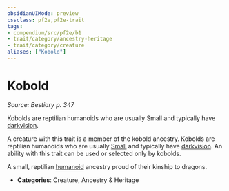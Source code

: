 ```yaml
---
obsidianUIMode: preview
cssclass: pf2e,pf2e-trait
tags:
- compendium/src/pf2e/b1
- trait/category/ancestry-heritage
- trait/category/creature
aliases: ["Kobold"]
---
```

# Kobold  
*Source: Bestiary p. 347*  

Kobolds are reptilian humanoids who are usually Small and typically have [darkvision](Reference/Rules/Abilities/darkvision.md).

A creature with this trait is a member of the kobold ancestry. Kobolds are reptilian humanoids who are usually [Small](small-b1.md "Small Size Trait") and typically have [darkvision](Reference/Rules/Abilities/darkvision.md). An ability with this trait can be used or selected only by kobolds.

A small, reptilian [humanoid](humanoid.md "Humanoid Creature Type Trait") ancestry proud of their kinship to dragons.

- **Categories**: Creature, Ancestry & Heritage